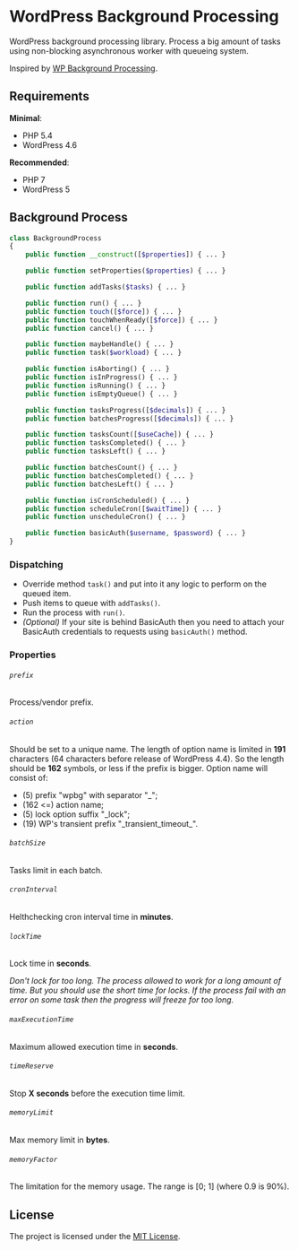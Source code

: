 # WordPress Background Processing
WordPress background processing library. Process a big amount of tasks using non-blocking asynchronous worker with queueing system.

Inspired by [WP Background Processing](https://github.com/deliciousbrains/wp-background-processing).

## Requirements
**Minimal**:
- PHP 5.4
- WordPress 4.6

**Recommended**:
- PHP 7
- WordPress 5

## Background Process
```php
class BackgroundProcess
{
    public function __construct([$properties]) { ... }

    public function setProperties($properties) { ... }

    public function addTasks($tasks) { ... }

    public function run() { ... }
    public function touch([$force]) { ... }
    public function touchWhenReady([$force]) { ... }
    public function cancel() { ... }

    public function maybeHandle() { ... }
    public function task($workload) { ... }

    public function isAborting() { ... }
    public function isInProgress() { ... }
    public function isRunning() { ... }
    public function isEmptyQueue() { ... }

    public function tasksProgress([$decimals]) { ... }
    public function batchesProgress([$decimals]) { ... }

    public function tasksCount([$useCache]) { ... }
    public function tasksCompleted() { ... }
    public function tasksLeft() { ... }

    public function batchesCount() { ... }
    public function batchesCompleted() { ... }
    public function batchesLeft() { ... }

    public function isCronScheduled() { ... }
    public function scheduleCron([$waitTime]) { ... }
    public function unscheduleCron() { ... }

    public function basicAuth($username, $password) { ... }
}
```

### Dispatching
* Override method `task()` and put into it any logic to perform on the queued item.
* Push items to queue with `addTasks()`.
* Run the process with `run()`.
* _(Optional)_ If your site is behind BasicAuth then you need to attach your BasicAuth credentials to requests using `basicAuth()` method.

### Properties
###### `prefix`
Process/vendor prefix.

###### `action`
Should be set to a unique name. The length of option name is limited in **191** characters (64 characters before release of WordPress 4.4). So the length should be **162** symbols, or less if the prefix is bigger. Option name will consist of:
* (5) prefix "wpbg" with separator "_";
* (162 <=) action name;
* (5) lock option suffix "_lock";
* (19) WP's transient prefix "\_transient_timeout\_".

###### `batchSize`
Tasks limit in each batch.

###### `cronInterval`
Helthchecking cron interval time in **minutes**.

###### `lockTime`
Lock time in **seconds**.

_Don't lock for too long. The process allowed to work for a long amount of time. But you should use the short time for locks. If the process fail with an error on some task then the progress will freeze for too long._

###### `maxExecutionTime`
Maximum allowed execution time in **seconds**.

###### `timeReserve`
Stop **X seconds** before the execution time limit.

###### `memoryLimit`
Max memory limit in **bytes**.

###### `memoryFactor`
The limitation for the memory usage. The range is \[0; 1\] (where 0.9 is 90%).

## License
The project is licensed under the [MIT License](https://opensource.org/licenses/MIT).
